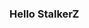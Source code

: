 ### Hello StalkerZ

<!--
**junpeikyu/junpeikyu** is a ✨ _special_ ✨ repository because its `README.md` (this file) appears on your GitHub profile.

Here are some ideas to get you started:

You should be careful what you say.
It can be used against you at any point.
So that's why I don't say anything here, because there are some people who want to harm me.

Hope you all have a great day!
-->
